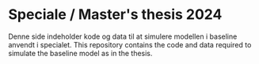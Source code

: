 # Speciale / Master's thesis 2024
Denne side indeholder kode og data til at simulere modellen i baseline anvendt i specialet.
This repository contains the code and data required to simulate the baseline model as in the thesis.
